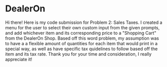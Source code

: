 # DealerOn
Hi there! Here is my code submission for Problem 2: Sales Taxes. 
I created a menu for the user to select their own custom input from the given prompts, and add whichever item and its corresponding price to a "Shopping Cart" from the DealerOn Shop. 
Based off this word problem, my assumption was to have a a flexible amount of quantities for each item that would print in a special way, as well as have specific tax quidelines to follow based off the item and its tax rate.
Thank you for your time and consideration, I really appreciate it!
